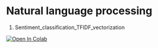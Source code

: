 # Natural language processing
1. Sentiment_classification_TFIDF_vectorization <a href="https://colab.research.google.com/gist/shvm2012/45d4281762a90c61af4393228608dbb5/sentiment_classification_tfidf_vectorization.ipynb">
  <img src="https://colab.research.google.com/assets/colab-badge.svg" alt="Open In Colab"/>
</a>
